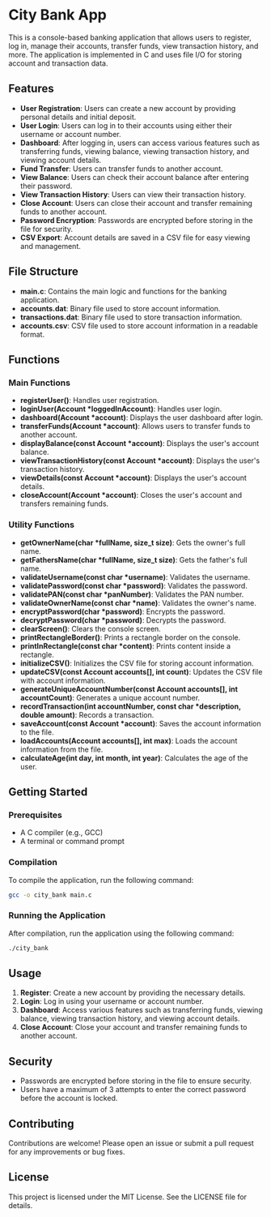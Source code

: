 # City Bank App

This is a console-based banking application that allows users to register, log in, manage their accounts, transfer funds, view transaction history, and more. The application is implemented in C and uses file I/O for storing account and transaction data.

## Features

- **User Registration**: Users can create a new account by providing personal details and initial deposit.
- **User Login**: Users can log in to their accounts using either their username or account number.
- **Dashboard**: After logging in, users can access various features such as transferring funds, viewing balance, viewing transaction history, and viewing account details.
- **Fund Transfer**: Users can transfer funds to another account.
- **View Balance**: Users can check their account balance after entering their password.
- **View Transaction History**: Users can view their transaction history.
- **Close Account**: Users can close their account and transfer remaining funds to another account.
- **Password Encryption**: Passwords are encrypted before storing in the file for security.
- **CSV Export**: Account details are saved in a CSV file for easy viewing and management.

## File Structure

- **main.c**: Contains the main logic and functions for the banking application.
- **accounts.dat**: Binary file used to store account information.
- **transactions.dat**: Binary file used to store transaction information.
- **accounts.csv**: CSV file used to store account information in a readable format.

## Functions

### Main Functions

- **registerUser()**: Handles user registration.
- **loginUser(Account *loggedInAccount)**: Handles user login.
- **dashboard(Account *account)**: Displays the user dashboard after login.
- **transferFunds(Account *account)**: Allows users to transfer funds to another account.
- **displayBalance(const Account *account)**: Displays the user's account balance.
- **viewTransactionHistory(const Account *account)**: Displays the user's transaction history.
- **viewDetails(const Account *account)**: Displays the user's account details.
- **closeAccount(Account *account)**: Closes the user's account and transfers remaining funds.

### Utility Functions

- **getOwnerName(char *fullName, size_t size)**: Gets the owner's full name.
- **getFathersName(char *fullName, size_t size)**: Gets the father's full name.
- **validateUsername(const char *username)**: Validates the username.
- **validatePassword(const char *password)**: Validates the password.
- **validatePAN(const char *panNumber)**: Validates the PAN number.
- **validateOwnerName(const char *name)**: Validates the owner's name.
- **encryptPassword(char *password)**: Encrypts the password.
- **decryptPassword(char *password)**: Decrypts the password.
- **clearScreen()**: Clears the console screen.
- **printRectangleBorder()**: Prints a rectangle border on the console.
- **printInRectangle(const char *content)**: Prints content inside a rectangle.
- **initializeCSV()**: Initializes the CSV file for storing account information.
- **updateCSV(const Account accounts[], int count)**: Updates the CSV file with account information.
- **generateUniqueAccountNumber(const Account accounts[], int accountCount)**: Generates a unique account number.
- **recordTransaction(int accountNumber, const char *description, double amount)**: Records a transaction.
- **saveAccount(const Account *account)**: Saves the account information to the file.
- **loadAccounts(Account accounts[], int max)**: Loads the account information from the file.
- **calculateAge(int day, int month, int year)**: Calculates the age of the user.

## Getting Started

### Prerequisites

- A C compiler (e.g., GCC)
- A terminal or command prompt

### Compilation

To compile the application, run the following command:
```bash
gcc -o city_bank main.c
```

### Running the Application

After compilation, run the application using the following command:
```bash
./city_bank
```

## Usage

1. **Register**: Create a new account by providing the necessary details.
2. **Login**: Log in using your username or account number.
3. **Dashboard**: Access various features such as transferring funds, viewing balance, viewing transaction history, and viewing account details.
4. **Close Account**: Close your account and transfer remaining funds to another account.

## Security

- Passwords are encrypted before storing in the file to ensure security.
- Users have a maximum of 3 attempts to enter the correct password before the account is locked.

## Contributing

Contributions are welcome! Please open an issue or submit a pull request for any improvements or bug fixes.

## License

This project is licensed under the MIT License. See the LICENSE file for details.


<!-- 

## Hi there 👋


**LEGITKINGPIN/LEGITKINGPIN** is a ✨ _special_ ✨ repository because its `README.md` (this file) appears on your GitHub profile.

Here are some ideas to get you started:

- 🔭 I’m currently working on ...
- 🌱 I’m currently learning ...
- 👯 I’m looking to collaborate on ...
- 🤔 I’m looking for help with ...
- 💬 Ask me about ...
- 📫 How to reach me: ...
- 😄 Pronouns: ...
- ⚡ Fun fact: ...
-->
